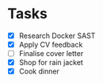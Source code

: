 # Tasks
- [x] Research Docker SAST
- [x] Apply CV feedback
- [ ] Finalise cover letter
- [x] Shop for rain jacket
- [x] Cook dinner
